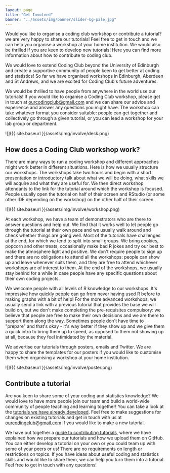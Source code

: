 ```yaml
---
layout: page
title: "Get Involved"
banner: "../assets/img/banner/slider-bg-pale.jpg"
---
```


Would you like to organise a coding club workshop or contribute a tutorial? we are very happy to share our tutorials! Feel free to get in touch and we can help you organise a workshop at your home institution. We would also be thrilled if you are keen to develop new tutorials! Here you can find more information about how to contribute to coding club.

We would love to extend Coding Club beyond the University of Edinburgh and create a supportive community of people keen to get better at coding and statistics! So far we have organised workshops in Edinburgh, Aberdeen and St Andrews, and we are excited for Coding Club's future adventures.

We would be thrilled to have people from anywhere in the world use our tutorials! If you would like to organise a Coding Club workshop, please get in touch at ourcodingclub@gmail.com and we can share our advice and experience and answer any questions you might have. The workshop can take whatever format you consider suitable: people can get together and collectively go through a given tutorial, or you can lead a workshop for your lab group or department.

![]({{ site.baseurl }}/assets/img/involve/desk.png)

## How does a Coding Club workshop work?

There are many ways to run a coding workshop and different approaches might work better in different situations. Here is how we usually structure our workshops. The workshops take two hours and begin with a short presentation or introductory talk about what we will be doing, what skills we will acquire and what they are useful for. We then direct workshop attendants to the link for the tutorial around which the workshop is focused. People usually open the tutorial on half of their screen and RStudio (or some other IDE depending on the workshop) on the other half of their screen.

![]({{ site.baseurl }}/assets/img/involve/workshop.png)

At each workshop, we have a team of demonstrators who are there to answer questions and help out. We find that it works well to let people go through the tutorial at their own pace and we usually walk around and check whether things are going well. Most of the tutorials have challenges at the end, for which we tend to split into small groups. We bring cookies, popcorn and other treats, occasionally make bad R jokes and try our best to make the atmosphere light and positive. We don't require people to sign up and there are no obligations to attend all the workshops: people can show up and leave whenever suits them, and they are free to attend whichever workshops are of interest to them. At the end of the workshops, we usually stay behind for a while in case people have any specific questions about their own coding projects.

We welcome people with all levels of R knowledge to our workshops. It's impressive how quickly people can go from never having used R before to making graphs with a bit of help! For the more advanced workshops, we usually send a link with a previous tutorial that provides the base we will build on, but we don't make completing the pre-requisites compulsory: we believe that people are free to make their own decisions and we are there to support them along the way. Sometimes people don't have time to "prepare" and that's okay - it's way better if they show up and we give them a quick intro to bring them up to speed, as opposed to them not showing up at all, because they feel intimidated by the material.

We advertise our tutorials through posters, emails and Twitter. We are happy to share the templates for our posters if you would like to customise them when organising a workshop at your home institution.

![]({{ site.baseurl }}/assets/img/involve/poster.png)

## Contribute a tutorial

Are you keen to share some of your coding and statistics knowledge? We would love to have more people join our team and build a world-wide community of people teaching and learning together! You can take a look at the [tutorials we have already developed](https://ourcodingclub.github.io/tutorials/). Feel free to make suggestions for changes on existing tutorials and get in touch with us at ourcodingclub@gmail.com if you would like to make a new tutorial.

We have put together a [guide to contributing tutorials](https://github.com/ourcodingclub/tutorials-in-progress/blob/master/Tutorial_publishing_guide.md), where we have explained how we prepare our tutorials and how we upload them on GitHub. You can either develop a tutorial on your own or you could team up with some of your peers or us! There are no requirements on length or restrictions on topics. If you have ideas about useful coding and statistics skills and would like to share them, we can help you turn them into a tutorial. Feel free to get in touch with any questions!

